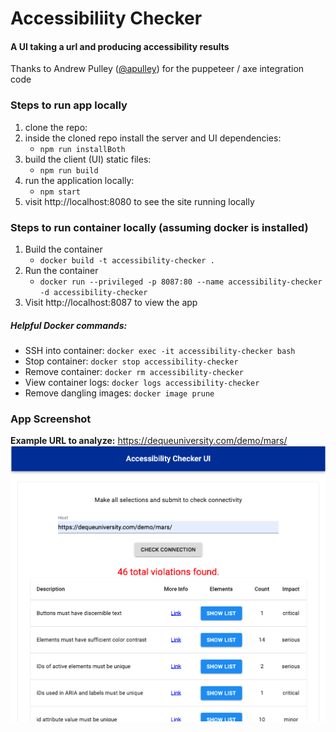 # Accessibiliity Checker
#### A UI taking a url and producing accessibility results
Thanks to Andrew Pulley ([@apulley](https://github.com/apulley)) for the puppeteer / axe integration code
 
### Steps to run app locally
1. clone the repo:
1. inside the cloned repo install the server and UI dependencies:
    - `npm run installBoth`
1. build the client (UI) static files:
    - `npm run build`
1. run the application locally:
    - `npm start`
1. visit http://localhost:8080 to see the site running locally

### Steps to run container locally (assuming docker is installed)
1. Build the container
    - `docker build -t accessibility-checker .`
1. Run the container
    - `docker run --privileged -p 8087:80 --name accessibility-checker -d accessibility-checker`
1. Visit http://localhost:8087 to view the app

##### Helpful Docker commands:
- SSH into container: `docker exec -it accessibility-checker bash`
- Stop container: `docker stop accessibility-checker`
- Remove container: `docker rm accessibility-checker`
- View container logs: `docker logs accessibility-checker`
- Remove dangling images: `docker image prune`

### App Screenshot
**Example URL to analyze:** https://dequeuniversity.com/demo/mars/
![Example Accessiblitity Report](ExampleUIOutput.png)
